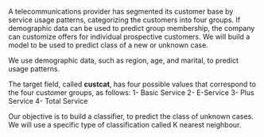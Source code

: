 A telecommunications provider has segmented its customer base by service usage patterns, categorizing the customers into four groups. If demographic data can be used to predict group membership, the company can customize offers for individual prospective customers. We will build a model to be used to predict class of a new or unknown case. 

We use demographic data, such as region, age, and marital, to predict usage patterns. 

The target field, called __custcat__, has four possible values that correspond to the four customer groups, as follows:
  1- Basic Service
  2- E-Service
  3- Plus Service
  4- Total Service

Our objective is to build a classifier, to predict the class of unknown cases. We will use a specific type of classification called K nearest neighbour.
